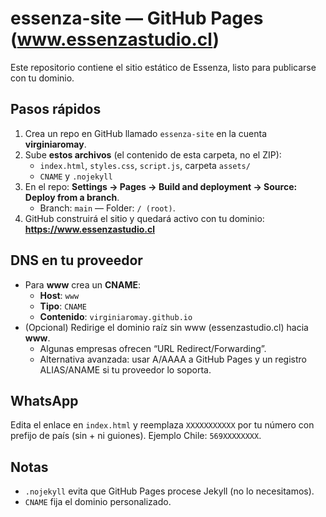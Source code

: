 # essenza-site — GitHub Pages (www.essenzastudio.cl)

Este repositorio contiene el sitio estático de Essenza, listo para publicarse con tu dominio.

## Pasos rápidos
1) Crea un repo en GitHub llamado `essenza-site` en la cuenta **virginiaromay**.
2) Sube **estos archivos** (el contenido de esta carpeta, no el ZIP):
   - `index.html`, `styles.css`, `script.js`, carpeta `assets/`
   - `CNAME` y `.nojekyll`
3) En el repo: **Settings → Pages → Build and deployment → Source: Deploy from a branch**.  
   - Branch: `main` — Folder: `/ (root)`.
4) GitHub construirá el sitio y quedará activo con tu dominio: **https://www.essenzastudio.cl**

## DNS en tu proveedor
- Para **www** crea un **CNAME**:
  - **Host**: `www`
  - **Tipo**: `CNAME`
  - **Contenido**: `virginiaromay.github.io`
- (Opcional) Redirige el dominio raíz sin www (essenzastudio.cl) hacia **www**.  
  - Algunas empresas ofrecen “URL Redirect/Forwarding”.  
  - Alternativa avanzada: usar A/AAAA a GitHub Pages y un registro ALIAS/ANAME si tu proveedor lo soporta.

## WhatsApp
Edita el enlace en `index.html` y reemplaza `XXXXXXXXXXX` por tu número con prefijo de país (sin + ni guiones). Ejemplo Chile: `569XXXXXXXX`.

## Notas
- `.nojekyll` evita que GitHub Pages procese Jekyll (no lo necesitamos).
- `CNAME` fija el dominio personalizado.
